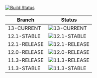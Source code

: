[![Build Status](https://api.cirrus-ci.com/github/lwhsu/test-cirrus.svg)](https://cirrus-ci.com/github/lwhsu/test-cirrus)

| Branch       | Status                                                                                    |
| ------------ | ----------------------------------------------------------------------------------------- |
| 13-CURRENT   | ![13-CURRENT](https://api.cirrus-ci.com/github/lwhsu/test-cirrus.svg?task=13-CURRENT)     |
| 12.1-STABLE  | ![12.1-STABLE](https://api.cirrus-ci.com/github/lwhsu/test-cirrus.svg?task=12.1-STABLE)   |
| 12.1-RELEASE | ![12.1-RELEASE](https://api.cirrus-ci.com/github/lwhsu/test-cirrus.svg?task=12.1-RELEASE) |
| 12.0-RELEASE | ![12.0-RELEASE](https://api.cirrus-ci.com/github/lwhsu/test-cirrus.svg?task=12.0-RELEASE) |
| 11.3-RELEASE | ![11.3-RELEASE](https://api.cirrus-ci.com/github/lwhsu/test-cirrus.svg?task=11.3-RELEASE) |
| 11.3-STABLE  | ![11.3-STABLE](https://api.cirrus-ci.com/github/lwhsu/test-cirrus.svg?task=11.3-STABLE)   |
